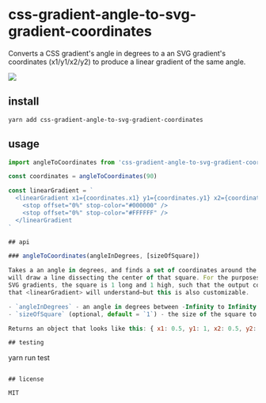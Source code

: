 # css-gradient-angle-to-svg-gradient-coordinates

Converts a CSS gradient's angle in degrees to a an SVG gradient's coordinates (x1/y1/x2/y2) to produce a linear gradient of the same angle.

![](https://media3.giphy.com/media/APqEbxBsVlkWSuFpth/giphy.gif?cid=ecf05e472bognj037tletnaozvizsj5jzkt5c5lsy6qfon42&rid=giphy.gif&ct=g)

## install

```
yarn add css-gradient-angle-to-svg-gradient-coordinates
```

## usage

```javascript
import angleToCoordinates from 'css-gradient-angle-to-svg-gradient-coordinates'

const coordinates = angleToCoordinates(90)

const linearGradient = `
  <linearGradient x1={coordinates.x1} y1={coordinates.y1} x2={coordinates.x2} y2={coordinates.y2}>
    <stop offset="0%" stop-color="#000000" />
    <stop offset="0%" stop-color="#FFFFFF" />
  </linearGradient
`

## api

### angleToCoordinates(angleInDegrees, [sizeOfSquare])

Takes a an angle in degrees, and finds a set of coordinates around the edge of a square which
will draw a line dissecting the center of that square. For the purposes of using this to create
SVG gradients, the square is 1 long and 1 high, such that the output coordinates are percentages
that <linearGradient> will understand—but this is also customizable.

- `angleInDegrees` - an angle in degrees between -Infinity to Infinity.
- `sizeOfSquare` (optional, default = `1`) - the size of the square to calculate coordinates on. Usually not necessary to specify unless you've changed `gradientUnits` or you're trying to do something else with this module.

Returns an object that looks like this: { x1: 0.5, y1: 1, x2: 0.5, y2: 0 }

## testing

```
yarn run test
```

## license

MIT
